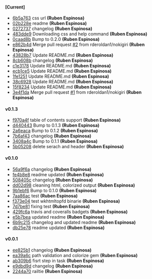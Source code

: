 
#### [Current]
 * [6b5a763](../../commit/6b5a763) css url __(Ruben Espinosa)__
 * [02b228e](../../commit/02b228e) readme __(Ruben Espinosa)__
 * [0272737](../../commit/0272737) changelog __(Ruben Espinosa)__
 * [483dde9](../../commit/483dde9) Downloading css and help command __(Ruben Espinosa)__
 * [0caad8b](../../commit/0caad8b) Bump to 0.2.0 __(Ruben Espinosa)__
 * [e862b4d](../../commit/e862b4d) Merge pull request [#2](../../issues/2) from rderoldan1/nokigiri __(Ruben Espinosa)__
 * [43828b7](../../commit/43828b7) Update README.md __(Ruben Espinosa)__
 * [8cb608b](../../commit/8cb608b) changelog __(Ruben Espinosa)__
 * [c1e3178](../../commit/c1e3178) Update README.md __(Ruben Espinosa)__
 * [ecb1ce5](../../commit/ecb1ce5) Update README.md __(Ruben Espinosa)__
 * [1fe1251](../../commit/1fe1251) Update README.md __(Ruben Espinosa)__
 * [38c6928](../../commit/38c6928) Update README.md __(Ruben Espinosa)__
 * [15f8234](../../commit/15f8234) Update README.md __(Ruben Espinosa)__
 * [3e4f1da](../../commit/3e4f1da) Merge pull request [#1](../../issues/1) from rderoldan1/nokigiri __(Ruben Espinosa)__

#### v0.1.3
 * [f970a4f](../../commit/f970a4f) table of contents support __(Ruben Espinosa)__
 * [d440443](../../commit/d440443) Bump to 0.1.3 __(Ruben Espinosa)__
 * [2a6eaca](../../commit/2a6eaca) Bump to 0.1.2 __(Ruben Espinosa)__
 * [7b6af43](../../commit/7b6af43) changelog __(Ruben Espinosa)__
 * [3408a4c](../../commit/3408a4c) Bump to 0.1.1 __(Ruben Espinosa)__
 * [5b05208](../../commit/5b05208) delete serach and header __(Ruben Espinosa)__

#### v0.1.0
 * [56a9f6a](../../commit/56a9f6a) changelog __(Ruben Espinosa)__
 * [fe4b8e8](../../commit/fe4b8e8) readme updated __(Ruben Espinosa)__
 * [508405c](../../commit/508405c) changelog __(Ruben Espinosa)__
 * [dd02d98](../../commit/dd02d98) cleaning html, colorized output __(Ruben Espinosa)__
 * [9b1ebf6](../../commit/9b1ebf6) Bump to 0.1.0 __(Ruben Espinosa)__
 * [7aa86ac](../../commit/7aa86ac) test __(Ruben Espinosa)__
 * [f373e04](../../commit/f373e04) test wkhtmltopfd binarie __(Ruben Espinosa)__
 * [7d7be81](../../commit/7d7be81) fixing test __(Ruben Espinosa)__
 * [429fc6a](../../commit/429fc6a) travis and coveralls badgets __(Ruben Espinosa)__
 * [e5b7bea](../../commit/e5b7bea) updated readme __(Ruben Espinosa)__
 * [6b9c215](../../commit/6b9c215) changelog and updated readme __(Ruben Espinosa)__
 * [db25e78](../../commit/db25e78) readme updated __(Ruben Espinosa)__

#### v0.0.1
 * [ee825b1](../../commit/ee825b1) changelog __(Ruben Espinosa)__
 * [ea39a6c](../../commit/ea39a6c) path validation and colorize gem __(Ruben Espinosa)__
 * [ab309b6](../../commit/ab309b6) fisrt step in task __(Ruben Espinosa)__
 * [e9dbd9d](../../commit/e9dbd9d) changelog __(Ruben Espinosa)__
 * [2244a70](../../commit/2244a70) railtie __(Ruben Espinosa)__
